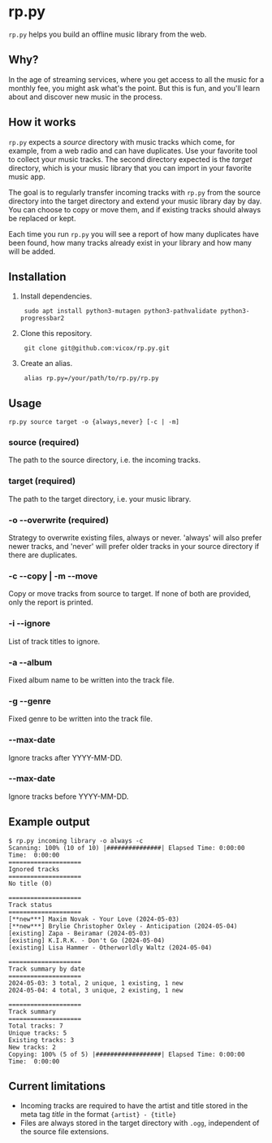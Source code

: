 # rp.py

`rp.py` helps you build an offline music library from the web.

## Why?

In the age of streaming services, where you get access to all the music for a monthly fee, you might ask what's the point. But this is fun, and you'll learn about and discover new music in the process.

## How it works

`rp.py` expects a *source* directory with music tracks which come, for example, from a web radio and can have duplicates. Use your favorite tool to collect your music tracks. The second directory expected is the *target* directory, which is your music library that you can import in your favorite music app.

The goal is to regularly transfer incoming tracks with `rp.py` from the source directory into the target directory and extend your music library day by day. You can choose to copy or move them, and if existing tracks should always be replaced or kept.

Each time you run `rp.py` you will see a report of how many duplicates have been found, how many tracks already exist in your library and how many will be added.

## Installation

1. Install dependencies.

        sudo apt install python3-mutagen python3-pathvalidate python3-progressbar2

2. Clone this repository.

        git clone git@github.com:vicox/rp.py.git

3. Create an alias.

        alias rp.py=/your/path/to/rp.py/rp.py


## Usage

    rp.py source target -o {always,never} [-c | -m]

### source (required)

The path to the source directory, i.e. the incoming tracks.

### target (required)

The path to the target directory, i.e. your music library.

### -o --overwrite (required)

Strategy to overwrite existing files, always or never. 'always' will also prefer newer tracks, and 'never' will prefer older tracks in your source directory if there are duplicates.

### -c --copy | -m --move

Copy or move tracks from source to target. If none of both are provided, only the report is printed.

### -i --ignore

List of track titles to ignore.

### -a --album

Fixed album name to be written into the track file.

### -g --genre

Fixed genre to be written into the track file.

### --max-date

Ignore tracks after YYYY-MM-DD.

### --max-date

Ignore tracks before YYYY-MM-DD.

## Example output

    $ rp.py incoming library -o always -c
    Scanning: 100% (10 of 10) |###############| Elapsed Time: 0:00:00 Time:  0:00:00
    ====================
    Ignored tracks
    ====================
    No title (0)

    ====================
    Track status
    ====================
    [**new***] Maxim Novak - Your Love (2024-05-03)
    [**new***] Brylie Christopher Oxley - Anticipation (2024-05-04)
    [existing] Zapa - Beiramar (2024-05-03)
    [existing] K.I.R.K. - Don't Go (2024-05-04)
    [existing] Lisa Hammer - Otherworldly Waltz (2024-05-04)

    ====================
    Track summary by date
    ====================
    2024-05-03: 3 total, 2 unique, 1 existing, 1 new
    2024-05-04: 4 total, 3 unique, 2 existing, 1 new

    ====================
    Track summary
    ====================
    Total tracks: 7
    Unique tracks: 5
    Existing tracks: 3
    New tracks: 2
    Copying: 100% (5 of 5) |##################| Elapsed Time: 0:00:00 Time:  0:00:00

## Current limitations

* Incoming tracks are required to have the artist and title stored in the meta tag *title* in the format `{artist} - {title}`
* Files are always stored in the target directory with `.ogg`, independent of the source file extensions.